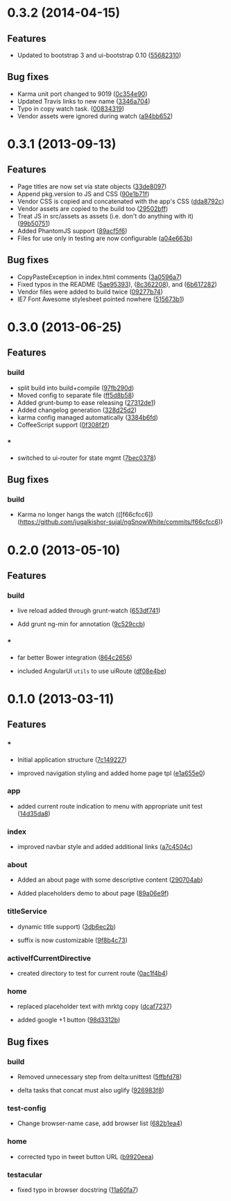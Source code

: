 # 0.3.2 (2014-04-15)

## Features

* Updated to bootstrap 3 and ui-bootstrap 0.10 ([55682310](git@github.com:jugalkishor-sujal/demo-MEAN/commit/55682310))

## Bug fixes

* Karma unit port changed to 9019 ([0c354e90](git@github.com:jugalkishor-sujal/demo-MEAN/commit/0c354e90))
* Updated Travis links to new name ([3346a704](git@github.com:jugalkishor-sujal/demo-MEAN/commit/3346a704))
* Typo in copy watch task. ([00834319](git@github.com:jugalkishor-sujal/demo-MEAN/commit/00834319))
* Vendor assets were ignored during watch ([a94bb652](git@github.com:jugalkishor-sujal/demo-MEAN/commit/a94bb652))




# 0.3.1 (2013-09-13)

## Features

* Page titles are now set via state objects ([33de8097](git@github.com:jugalkishor-sujal/ngSnowWhite/commit/33de8097))
* Append pkg.version to JS and CSS ([90e1b71f](git@github.com:jugalkishor-sujal/ngSnowWhite/commit/90e1b71f))
* Vendor CSS is copied and concatenated with the app's CSS ([dda8792c](git@github.com:jugalkishor-sujal/ngSnowWhite/commit/dda8792c))
* Vendor assets are copied to the build too ([29502bff](git@github.com:jugalkishor-sujal/ngSnowWhite/commit/29502bff))
* Treat JS in src/assets as assets (i.e. don't do anything with it) ([99b50751](git@github.com:jugalkishor-sujal/ngSnowWhite/commit/99b50751))
* Added PhantomJS support ([89acf5f6](git@github.com:jugalkishor-sujal/ngSnowWhite/commit/89acf5f6))
* Files for use only in testing are now configurable ([a04e663b](git@github.com:jugalkishor-sujal/ngSnowWhite/commit/a04e663b))

## Bug fixes

* CopyPasteException in index.html comments ([3a0596a7](git@github.com:jugalkishor-sujal/ngSnowWhite/commit/3a0596a7))
* Fixed typos in the README ([5ae95393](git@github.com:jugalkishor-sujal/ngSnowWhite/commit/5ae95393)), ([8c362208](git@github.com:jugalkishor-sujal/ngSnowWhite/commit/8c362208)), and ([6b617282](git@github.com:jugalkishor-sujal/ngSnowWhite/commit/6b617282))
* Vendor files were added to build twice ([09277b74](git@github.com:jugalkishor-sujal/ngSnowWhite/commit/09277b74))
* IE7 Font Awesome stylesheet pointed nowhere ([515673b1](git@github.com:jugalkishor-sujal/ngSnowWhite/commit/515673b1))

# 0.3.0 (2013-06-25)

## Features
### build

* split build into build+compile ([97fb290d](https://github.com/jugalkishor-sujal/ngSnowWhite/commits/97fb290d))
* Moved config to separate file ([ff5d8b58](https://github.com/jugalkishor-sujal/ngSnowWhite/commits/ff5d8b58))
* Added grunt-bump to ease releasing ([27312de1](https://github.com/jugalkishor-sujal/ngSnowWhite/commits/27312de1))
* Added changelog generation ([328d25d2](https://github.com/jugalkishor-sujal/ngSnowWhite/commits/328d25d2))
* karma config managed automatically ([3384b6fd](https://github.com/jugalkishor-sujal/ngSnowWhite/commits/3384b6fd))
* CoffeeScript support ([0f308f2f](https://github.com/jugalkishor-sujal/ngSnowWhite/commits/0f308f2f))

### *

* switched to ui-router for state mgmt ([7bec0378](https://github.com/jugalkishor-sujal/ngSnowWhite/commits/7bec0378))

## Bug fixes
### build

* Karma no longer hangs the watch (([f66cfcc6])(https://github.com/jugalkishor-sujal/ngSnowWhite/commits/f66cfcc6))



# 0.2.0 (2013-05-10)

## Features
### build

* live reload added through grunt-watch ([653df741](https://github.com/jugalkishor-sujal/ngSnowWhite/commits/653df741))

* Add grunt ng-min for annotation ([9c529ccb](https://github.com/jugalkishor-sujal/ngSnowWhite/commits/9c529ccb))

### *

* far better Bower integration ([864c2656](https://github.com/jugalkishor-sujal/ngSnowWhite/commits/864c2656))

* included AngularUI `utils` to use uiRoute ([df08e4be](https://github.com/jugalkishor-sujal/ngSnowWhite/commits/df08e4be))






# 0.1.0 (2013-03-11)

## Features
### *

* Initial application structure ([7c149227](https://github.com/jugalkishor-sujal/ngSnowWhite/commits/7c149227))

* improved navigation styling and added home page tpl ([e1a655e0](https://github.com/jugalkishor-sujal/ngSnowWhite/commits/e1a655e0))

### app

* added current route indication to menu with appropriate unit test ([14d35da8](https://github.com/jugalkishor-sujal/ngSnowWhite/commits/14d35da8))

### index

* improved navbar style and added additional links ([a7c4504c](https://github.com/jugalkishor-sujal/ngSnowWhite/commits/a7c4504c))

### about

* Added an about page with some descriptive content ([290704ab](https://github.com/jugalkishor-sujal/ngSnowWhite/commits/290704ab))

* Added placeholders demo to about page ([89a06e9f](https://github.com/jugalkishor-sujal/ngSnowWhite/commits/89a06e9f))

### titleService

* dynamic title support) ([3db6ec2b](https://github.com/jugalkishor-sujal/ngSnowWhite/commits/3db6ec2b))

* suffix is now customizable ([9f8b4c73](https://github.com/jugalkishor-sujal/ngSnowWhite/commits/9f8b4c73))

### activeIfCurrentDirective

* created directory to test for current route ([0ac1f4b4](https://github.com/jugalkishor-sujal/ngSnowWhite/commits/0ac1f4b4))

### home

* replaced placeholder text with mrktg copy ([dcaf7237](https://github.com/jugalkishor-sujal/ngSnowWhite/commits/dcaf7237))

* added google +1 button ([98d3312b](https://github.com/jugalkishor-sujal/ngSnowWhite/commits/98d3312b))



## Bug fixes
### build

* Removed unnecessary step from delta:unittest ([5ffbfd78](https://github.com/jugalkishor-sujal/ngSnowWhite/commits/5ffbfd78))

* delta tasks that concat must also uglify ([926983f8](https://github.com/jugalkishor-sujal/ngSnowWhite/commits/926983f8))

### test-config

* Change browser-name case, add browser list ([682b1ea4](https://github.com/jugalkishor-sujal/ngSnowWhite/commits/682b1ea4))

### home

* corrected typo in tweet button URL ([b9920eea](https://github.com/jugalkishor-sujal/ngSnowWhite/commits/b9920eea))

### testacular

* fixed typo in browser docstring ([11a60fa7](https://github.com/jugalkishor-sujal/ngSnowWhite/commits/11a60fa7))




